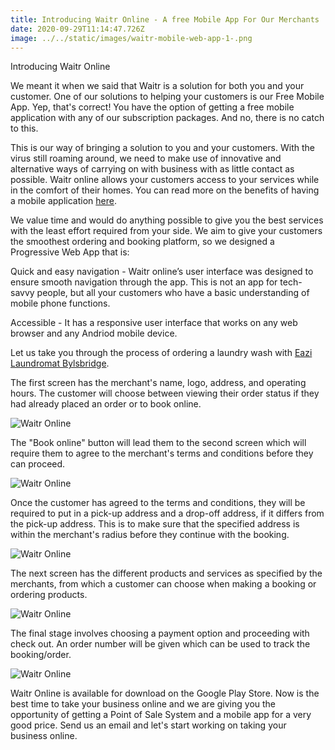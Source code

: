 ```yaml
---
title: Introducing Waitr Online - A free Mobile App For Our Merchants
date: 2020-09-29T11:14:47.726Z
image: ../../static/images/waitr-mobile-web-app-1-.png
---
```

Introducing Waitr Online

We meant it when we said that Waitr is a solution for both you and your customer. One of our solutions to helping your customers is our Free Mobile App. Yep, that's correct! You have the option of getting a free mobile application with any of our subscription packages. And no, there is no catch to this.

This is our way of bringing a solution to you and your customers. With the virus still roaming around, we need to make use of innovative and alternative ways of carrying on with business with as little contact as possible. Waitr online allows your customers access to your services while in the comfort of their homes. You can read more on the benefits of having a mobile application [here](https://www.waitr.co.za/does-your-business-need-an-app-benefits-of-a-mobile-app/).

We value time and would do anything possible to give you the best services with the least effort required from your side. We aim to give your customers the smoothest ordering and booking platform, so we designed a Progressive Web App that is:

Quick and easy navigation - Waitr online’s user interface was designed to ensure smooth navigation through the app. This is not an app for tech-savvy people, but all your customers who have a basic understanding of mobile phone functions.

Accessible - It has a responsive user interface that works on any web browser and any Andriod mobile device.

Let us take you through the process of ordering a laundry wash with [Eazi Laundromat Bylsbridge](https://eazi-byls-bridge.waitr.co.za/). 

The first screen has the merchant's name, logo, address, and operating hours. The customer will choose between viewing their order status if they had already placed an order or to book online. 

![Waitr Online](/images/eazi-byls-bridge.waitr.co.za_-iphone-6_7_8-.png "Waitr Online Home Screen")

The "Book online" button will lead them to the second screen which will require them to agree to the merchant's terms and conditions before they can proceed. 

![Waitr Online](/images/eazi-byls-bridge.waitr.co.za_terms-iphone-6_7_8-.png "Waitr Online Terms and Conditions ")

Once the customer has agreed to the terms and conditions, they will be required to put in a pick-up address and a drop-off address, if it differs from the pick-up address. This is to make sure that the specified address is within the merchant's radius before they continue with the booking. 

![Waitr Online](/images/eazi-byls-bridge.waitr.co.za_-iphone-6_7_8-2-.png "Pick-up and Drop-off address")

The next screen has the different products and services as specified by the merchants, from which a customer can choose when making a booking or ordering products. 

![Waitr Online](/images/eazi-byls-bridge.waitr.co.za_-iphone-6_7_8-3-.png "Merchant's list of products and services")

The final stage involves choosing a payment option and proceeding with check out. An order number will be given which can be used to track the booking/order. 

![Waitr Online](/images/paynow.netcash.co.za_site_paynow.aspx-iphone-6_7_8-.png "Checkout page")

Waitr Online is available for download on the Google Play Store. Now is the best time to take your business online and we are giving you the opportunity of getting a Point of Sale System and a mobile app for a very good price. Send us an email and let's start working on taking your business online.